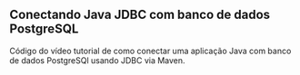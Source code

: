 ## Conectando Java JDBC com banco de dados PostgreSQL

Código do vídeo tutorial de como conectar uma aplicação Java com banco de dados PostgreSQl usando JDBC via Maven.